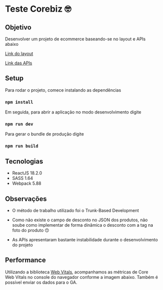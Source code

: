 # Teste Corebiz :nerd_face:

## Objetivo

Desenvolver um projeto de ecommerce baseando-se no layout e APIs abaixo  

[Link do layout](https://www.figma.com/file/awhTJyKgrjEOqPHUrrFBv0/Corebiz---Frontend-Challenge?type=design&mode=design)

[Link das APIs](https://documenter.getpostman.com/view/17092794/2s9XxyQYuN)

## Setup 

Para rodar o projeto, comece instalando as dependências 

### `npm install`

Em seguida, para abrir a aplicação no modo desenvolvimento digite

### `npm run dev`

Para gerar o bundle de produção digite

### `npm run build`

## Tecnologias 

- ReactJS 18.2.0
- SASS 1.64
- Webpack 5.88

## Observações

- O método de trabalho utilizado foi o Trunk-Based Development 

- Como não existe o campo de desconto no JSON dos produtos, não soube como implementar de forma dinâmica o desconto com a tag na foto do produto :upside_down_face:

- As APIs apresentaram bastante instabilidade durante o desenvolvimento do projeto

## Performance

Utilizando a biblioteca [Web Vitals](https://www.npmjs.com/package/web-vitals#import-web-vitals-from-npm), acompanhamos as métricas de Core Web Vitals no console do navegador conforme a imagem abaixo. Também é possível enviar os dados para o GA.


